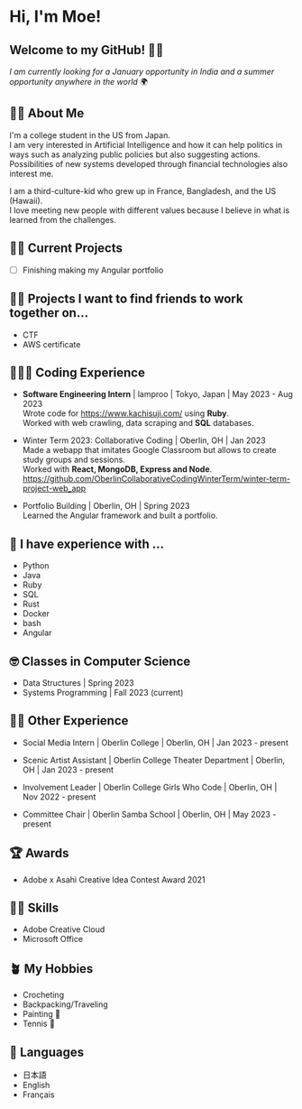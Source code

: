 # Hi, I'm Moe!

## Welcome to my GitHub! 👋🏻

*I am currently looking for a January opportunity in India and a summer opportunity anywhere in the world* 🌍

## 👧🏻 About Me

I'm a college student in the US from Japan.  
I am very interested in Artificial Intelligence and how it can help politics in ways such as analyzing public policies but also suggesting actions. Possibilities of new systems developed through financial technologies also interest me.

I am a third-culture-kid who grew up in France, Bangladesh, and the US (Hawaii).   
I love meeting new people with different values because I believe in what is learned from the challenges.  

## 💪🏻 Current Projects

- [ ] Finishing making my Angular portfolio

## 👯‍♀️ Projects I want to find friends to work together on...
- CTF
- AWS certificate

## 👩🏻‍💻 Coding Experience
- **Software Engineering Intern** | lamproo | Tokyo, Japan | May 2023 - Aug 2023  
Wrote code for https://www.kachisuji.com/ using **Ruby**.  
Worked with web crawling, data scraping and **SQL** databases.  

- Winter Term 2023: Collaborative Coding | Oberlin, OH | Jan 2023  
Made a webapp that imitates Google Classroom but allows to create study groups and sessions.  
Worked with **React, MongoDB, Express and Node**.  
https://github.com/OberlinCollaborativeCodingWinterTerm/winter-term-project-web_app

- Portfolio Building | Oberlin, OH | Spring 2023  
Learned the Angular framework and built a portfolio.

## 💬 I have experience with ...
- Python
- Java
- Ruby 
- SQL
- Rust
- Docker
- bash
- Angular

## 🤓 Classes in Computer Science
- Data Structures | Spring 2023  
- Systems Programming | Fall 2023 (current)  

## 🤘🏻 Other Experience
- Social Media Intern | Oberlin College | Oberlin, OH | Jan 2023 - present

- Scenic Artist Assistant | Oberlin College Theater Department | Oberlin, OH | Jan 2023 - present 

- Involvement Leader | Oberlin College Girls Who Code | Oberlin, OH | Nov 2022 - present

- Committee Chair | Oberlin Samba School | Oberlin, OH | May 2023 - present

## 🏆 Awards 
- Adobe x Asahi Creative Idea Contest Award 2021

## 🕺🏻 Skills
- Adobe Creative Cloud
- Microsoft Office

## 🪴 My Hobbies
- Crocheting
- Backpacking/Traveling
- Painting 🎨
- Tennis 🎾

## 👅 Languages
- 日本語
- English
- Français
